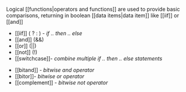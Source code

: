 Logical [[functions|operators and functions]] are used to provide basic comparisons, returning in boolean [[data items|data item]] like [[iif]] or [[and]]

- [[iif]] ( ? : ) - *if .. then .. else*
- [[and]] (&&)
- [[or]] (\|\|)
- [[not]] (!)
- [[switchcase]]- *combine multiple if .. then .. else statements*

<!-- -->

- [[bitand]] - *bitwise and operator*
- [[bitor]]- *bitwise or operator*
- [[complement]] - *bitwise not operator*